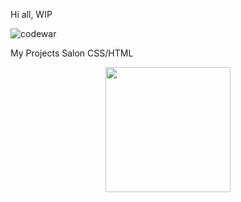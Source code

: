 Hi all,
WIP



![codewar](https://www.codewars.com/users/rrobert-lab/badges/large)

My Projects
Salon CSS/HTML
<div align="center">
  <img src="https://media.giphy.com/media/jCulJrHvHJmHcWiuET/giphy-downsized.gif" width="200" height="200"/>
</div>


